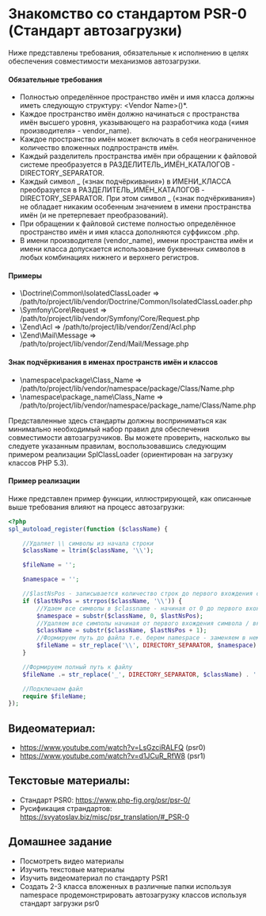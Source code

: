Знакомство со стандартом PSR-0 (Стандарт автозагрузки)
=====================
Ниже представлены требования, обязательные к исполнению в целях обеспечения совместимости механизмов автозагрузки.

#### Обязательные требования
- Полностью определённое пространство имён и имя класса должны иметь следующую структуру: \<Vendor Name>\(<Namespace>\)*<Class Name>.
- Каждое пространство имён должно начинаться с пространства имён высшего уровня, указывающего на разработчика кода («имя производителя» - vendor_name).
- Каждое пространство имён может включать в себя неограниченное количество вложенных подпространств имён.
- Каждый разделитель пространства имён при обращении к файловой системе преобразуется в РАЗДЕЛИТЕЛЬ_ИМЁН_КАТАЛОГОВ - DIRECTORY_SEPARATOR.
- Каждый символ _ («знак подчёркивания») в ИМЕНИ_КЛАССА преобразуется в РАЗДЕЛИТЕЛЬ_ИМЁН_КАТАЛОГОВ - DIRECTORY_SEPARATOR. При этом символ _ («знак подчёркивания») не обладает никаким особенным значением в имени пространства имён (и не претерпевает преобразований).
- При обращении к файловой системе полностью определённое пространство имён и имя класса дополняются суффиксом .php.
- В имени производителя (vendor_name), имени пространства имён и имени класса допускается использование буквенных символов в любых комбинациях нижнего и верхнего регистров.

#### Примеры
- \Doctrine\Common\IsolatedClassLoader => /path/to/project/lib/vendor/Doctrine/Common/IsolatedClassLoader.php
- \Symfony\Core\Request => /path/to/project/lib/vendor/Symfony/Core/Request.php
- \Zend\Acl => /path/to/project/lib/vendor/Zend/Acl.php
- \Zend\Mail\Message => /path/to/project/lib/vendor/Zend/Mail/Message.php

#### Знак подчёркивания в именах пространств имён и классов
- \namespace\package\Class_Name => /path/to/project/lib/vendor/namespace/package/Class/Name.php
- \namespace\package_name\Class_Name => /path/to/project/lib/vendor/namespace/package_name/Class/Name.php

Представленные здесь стандарты должны восприниматься как минимально необходимый набор правил для обеспечения совместимости автозагрузчиков. Вы можете проверить, насколько вы следуете указанным правилам, воспользовавшись следующим примером реализации SplClassLoader (ориентирован на загрузку классов PHP 5.3).

#### Пример реализации
Ниже представлен пример функции, иллюстрирующей, как описанные выше требования влияют на процесс автозагрузки:

```php
<?php
spl_autoload_register(function ($className) {

    //Удаляет \\ символы из начала строки
    $className = ltrim($className, '\\');

    $fileName = '';

    $namespace = '';

    //$lastNsPos - записывается количество строк до первого вхождения символа \ - т.е. если будет Src\Order,. она вернет 3 т.к. после трех символов идет символ \
    if ($lastNsPos = strrpos($className, '\\')) {
        //Удаем все символы в $classname - начиная от 0 до первого вхождения символа \ получаем  - Src в нашем случаи
        $namespace = substr($className, 0, $lastNsPos);
        //Удаляем все симполы начиная от первого вхождения символа / включая сам символ / поэтому тут +1 - получаем в нашем случаи название класса это Order
        $className = substr($className, $lastNsPos + 1);
        //Формируем путь до файла т.е. берем namespace - заменяем в нем все символы \ на константу DIRECTORY_SEPARATOR зависит от ОС + в конце тоже добавляем DIRECTORY_SEPARATOR
        $fileName = str_replace('\\', DIRECTORY_SEPARATOR, $namespace) . DIRECTORY_SEPARATOR;
    }

    //Формируем полный путь к файлу
    $fileName .= str_replace('_', DIRECTORY_SEPARATOR, $className) . '.php';

    //Подключаем файл
    require $fileName;
});

```


## Видеоматериал:
  - https://www.youtube.com/watch?v=LsGzciRALFQ (psr0)
  - https://www.youtube.com/watch?v=d1JCuR_RfW8  (psr1)
  
## Текстовые материалы:
- Стандарт PSR0: https://www.php-fig.org/psr/psr-0/
- Русификация страндартов: https://svyatoslav.biz/misc/psr_translation/#_PSR-0

## Домашнее задание
- Посмотреть видео материалы
- Изучить текстовые материалы
- Изучить видеоматериал по стандарту PSR1
- Создать 2-3 класса вложенных в различные папки используя namespace продемонстрировать автозагрузку классов используя стандарт загрузки psr0 
